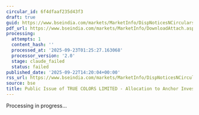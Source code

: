 ```yaml
---
circular_id: 6f4dfaaf235d43f3
draft: true
guid: https://www.bseindia.com/markets/MarketInfo/DispNoticesNCirculars.aspx?Noticeid={E028F64D-487D-499B-80CF-EC300B47EC49}&noticeno=20250922-53&dt=09/22/2025&icount=53&totcount=58&flag=0
pdf_url: https://www.bseindia.com/markets/MarketInfo/DownloadAttach.aspx?id=20250922-53&attachedId=05e3a5b5-e300-4452-981a-09feace5e9ff
processing:
  attempts: 1
  content_hash: ''
  processed_at: '2025-09-23T01:25:27.163068'
  processor_version: '2.0'
  stage: claude_failed
  status: failed
published_date: '2025-09-22T14:20:04+00:00'
rss_url: https://www.bseindia.com/markets/MarketInfo/DispNoticesNCirculars.aspx?Noticeid={E028F64D-487D-499B-80CF-EC300B47EC49}&noticeno=20250922-53&dt=09/22/2025&icount=53&totcount=58&flag=0
source: bse
title: Public Issue of TRUE COLORS LIMITED - Allocation to Anchor Investors.
---
```


Processing in progress...